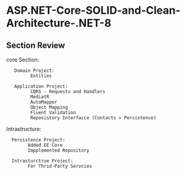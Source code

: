   # ASP.NET-Core-SOLID-and-Clean-Architecture-.NET-8
  
  ## Section Review
  
  core Section:    

       Domain Project: 
             Entities
             
       Application Project: 
             CQRS - Requests and Handlers 
             MediatR
             AutoMapper
             Object Mapping
             Fluent Validation
             Reposistory Interfacce (Contacts > Persistence)
  
  Intrastructure:     
      
      Persistence Project: 
            Added EE Core
            Impplemented Repository  
            
      Intrasturctrue Project: 
            For Thrid-Party Servcies



